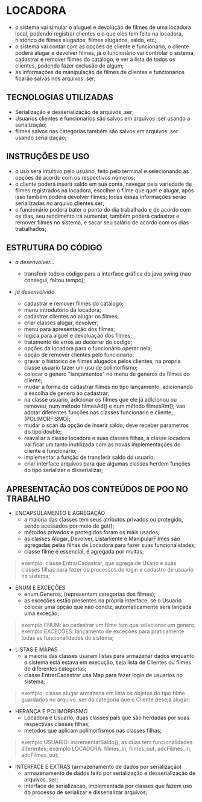 # LOCADORA

- o sistema vai simular o aluguel e devolução de filmes de uma locadora local, podendo registrar clientes e o que eles tem feito na locadora, histórico de filmes alugados, filmes alugados, saldo, etc;
- o sistema vai contar com as opções de cliente e funcionário, o cliente poderá alugar e devolver filmes, já o funcionário vai controlar o sistema, cadastrar e remover filmes do catálogo, e ver a lista de todos os clientes, podendo fazer exclusão de algum;
- as informações de manipulação de filmes de clientes e funcionários ficarão salvas nos arquivos .ser;

## TECNOLOGIAS UTILIZADAS #
- Serialização e desserialização de arquivos .ser;
- Usuarios clientes e funcionarios são salvos em arquivos .ser usando a serialização;
- filmes salvos nas categorias também são salvos em arquivos .ser usando serialização;

## INSTRUÇÕES DE USO #
- o uso será intuitivo pelo usuário, feito pelo terminal e selecionando as opções de acordo com os respectivos números;
- o cliente poderá inserir saldo em sua conta, navegar pela variedade de filmes registrados na locadora, escolher o filme que quer e alugar, após isso também poderá devolver filmes; todas essas informações serão serializadas no arquivo clientes.ser;
- o funcionário poderá bater o ponto do dia trabalhado e de acordo com os dias, seu rendimento irá aumentar, também poderá cadastrar e remover filmes no sistema, e sacar seu salário de acordo com os dias trabalhados;

## ESTRUTURA DO CÓDIGO

* *a desenvolver...*
    - transferir todo o código para a interface gráfica do java swing (nao consegui, faltou tempo);

* *já desenvolvido*
    - cadastrar e remover filmes do catálogo;
    - menu introdutorio da locadora;
    - cadastrar clientes ao alugar os filmes;
    - criar classes alugar, devolver;
    - menu para apresentação dos filmes;
    - logica para alguel e devoluação dos filmes;
    - tratamento de erros ao decorrer do codigo;
    - opções da locadora para o funcionário operar nela;
    - opção de remover clientes pelo funcionario;
    - gravar o histórico de filmes alugados pelos clientes, na propria classe usuario fazer um usu de polimorfismo;
    - colocar o genero "lançamentos" no menu de generos de filmes do cliente;
    - mudar a forma de cadastrar filmes no tipo lançamento, adicionando a escolha de genero ao cadastrar;
    - na classe usuario, adicionar os filmes que ele já adicionou ou removeu, num método filmesAd() e num método filmesRm(); vao adotar diferentes funções nas classes funcionario e cliente; (POLIMORFISMO);
    - mudar o scan da opção de inserir saldo, deve receber parametros do tipo double;
    - reavaliar a classe locadora e suas classes filhas, a classe locadora vai ficar um tanto inutilizada com as novas implementações do cliente e funcionário;
    - implementar a função de transferir saldo do usuario;
    - criar interface arquivos para que algumas classes herdem funções do tipo serializar e disserializar;

## APRESENTAÇÃO DOS CONTEÚDOS DE POO NO TRABALHO

* ENCAPSULAMENTO E AGREGAÇÃO
    - a maioria das classes tem seus atributos privados ou protegido, sendo acessados por meio de get();
    - métodos privados e protegidos foram os mais usados;
    - as classes Alugar, Devolver, Listarliente e ManipularFilmes são agregadas pelas filhas de Locadora para fazer suas funcionalidades;
    - classe filme é essencial, é agregada por muitas;
> exemplo: classe EntrarCadastrar, que agrega de Usario e suas classes filhas para fazer os processos de login e cadastro de usuario no sistema;

* ENUM E EXCEÇÕES
    - enum Generos; (representam categorias dos filmes);
    - as exceções estão presentes na própria interface, se o Usuario colocar uma opção que não condiz, automaticamente será lançada uma exceção;
> exemplo ENUM: ao cadastrar um filme tem que selecionar um genero;
> exemplo EXCEÇÕES: lançamento de exceções para praticamente todas as funcionalidades do sistema;

* LISTAS E MAPAS
    - a maioria das classes usaram listas para armazenar dados enquanto o sistema está estava em execução, seja lista de Clientes ou filmes de diferentes categorias;
    - classe EntrarCadastrar usa Map para fazer login de usuarios no sistema;
> exemplo: classe alugar armazena em lista os objetos do tipo filme guardados no arquivo .ser da categoria que o Cliente deseja alugar;

* HERANÇA E POLIMORFISMO
    - Locadora e Usuario, duas classes pais que são herdadas por suas respectivas classes filhas;
    - metodos que aplicam polimorfismos nas classes filhas;
> exemplo USUARIO: incrementarSaldo(), as duas tem funcionalidades diferentes;
> exemplo LOCADORA: filmes_in, filmes_out, adcFilmes_in, adcFilmes_out;

* INTERFACE E EXTRAS (armazenamento de dados por serialização)
    - armazenamento de dados feito por serialização e desserialização de arquivos .ser;
    - interface de serializacao, implementada por classes que fazem uso do processo de serializar e disserializar arquivos;